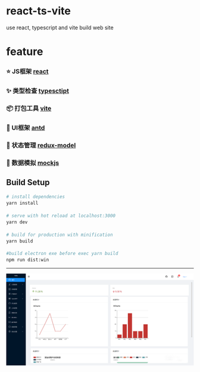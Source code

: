 <!--
 * @Version: 
 * @Company: Venus
 * @Date: 2020-12-07 15:31:57
 * @LastEditors: Kian_
 * @LastEditTime: 2020-12-08 17:17:52
-->
# react-ts-vite
use react, typescript and vite build web site

# feature

###  :star: JS框架 [react](https://zh-hans.reactjs.org/)
###  :sparkles: 类型检查 [typesctipt](https://www.tslang.cn/index.html)
###  :package: 打包工具 [vite](https://github.com/vitejs/vite)
###  :art: UI框架 [antd](https://ant.design/index-cn)
###  :dizzy: 状态管理 [redux-model](https://github.com/redux-model/redux-model)
###  :candy: 数据模拟 [mockjs](https://github.com/nuysoft/Mock/tree/refactoring)

## Build Setup

``` bash
# install dependencies
yarn install

# serve with hot reload at localhost:3000
yarn dev

# build for production with minification
yarn build

#build electron exe before exec yarn build 
npm run dist:win
```
---

![截图](./docs/img/home.png)